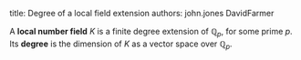 title: Degree of a local field extension
authors:
    john.jones
    DavidFarmer

A **local number field** $K$ is a finite degree extension of $\mathbb{Q}_p$, for some prime $p$.  Its **degree** is the dimension of $K$ as a vector space over $\mathbb{Q}_p$.

